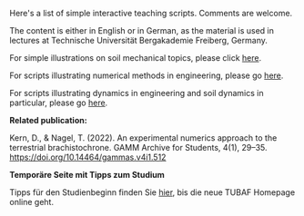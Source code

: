 Here's a list of simple interactive teaching scripts. Comments are welcome.

The content is either in English or in German, as the material is used in lectures at Technische Universität Bergakademie Freiberg, Germany. 

For simple illustrations on soil mechanical topics, please click [here](https://nagelt.github.io/Teaching_Scripts).

For scripts illustrating numerical methods in engineering, please go [here](https://nagelt.github.io/Numerical_Methods_Introduction).

For scripts illustrating dynamics in engineering and soil dynamics in particular, please go [here](https://nagelt.github.io/soil_dynamics).


**Related publication:**

Kern, D., & Nagel, T. (2022). An experimental numerics approach to the terrestrial brachistochrone. GAMM Archive for Students, 4(1), 29–35. https://doi.org/10.14464/gammas.v4i1.512


**Temporäre Seite mit Tipps zum Studium**

Tipps für den Studienbeginn finden Sie [hier](studium.md), bis die neue TUBAF Homepage online geht.
